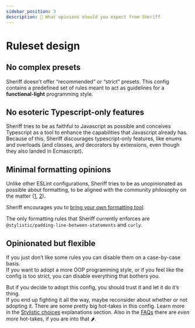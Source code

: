 ```yaml
---
sidebar_position: 3
description: 📐 What opinions should you expect from Sheriff
---
```


# Ruleset design

## No complex presets

Sheriff doesn't offer “recommended” or “strict” presets. This config contains a predefined set of rules meant to act as guidelines for a **functional-light** programming style.

## No esoteric Typescript-only features

Sheriff tries to be as faithful to Javascript as possible and conceives Typescript as a tool to enhance the capabilities that Javascript already has. Because of this, Sheriff discourages typescript-only features, like enums and overloads (and classes, and decorators by extensions, even though they also landed in Ecmascript).

## Minimal formatting opinions

Unlike other ESLint configurations, Sheriff tries to be as unopinionated as possible about formatting, to be aligned with the community philosophy on the matter ([1](https://eslint.org/blog/2023/10/deprecating-formatting-rules), [2](https://typescript-eslint.io/blog/deprecating-formatting-rules)).

Sheriff encourages you to [bring your own formatting tool](../prettier-support.md#other-formatting-options).

The only formatting rules that Sheriff currently enforces are `@stylistic/padding-line-between-statements` and `curly`.

## Opinionated but flexible

If you just don’t like some rules you can disable them on a case-by-case basis.<br />
If you want to adopt a more OOP programming style, or if you feel like the config is too strict, you can disable everything that bothers you.

But if you decide to adopt this config, you should trust it and let it do it’s thing. <br />
If you end up fighting it all the way, maybe reconsider about whether or not adopting it.
There are some pretty big hot-takes in this config. Learn more in the [Stylistic choices](./stylistic-choices.md) explanations section. Also in the [FAQs](../faq.md) there are _even more_ hot-takes, if you are into that 🌶️.
